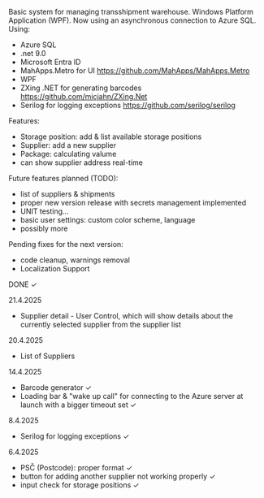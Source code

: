 Basic system for managing transshipment warehouse. Windows Platform Application (WPF). Now using an asynchronous connection to Azure SQL.
Using: 
  - Azure SQL
  - .net 9.0
  - Microsoft Entra ID
  - MahApps.Metro for UI https://github.com/MahApps/MahApps.Metro
  - WPF
  - ZXing .NET for generating barcodes https://github.com/micjahn/ZXing.Net
  - Serilog for logging exceptions https://github.com/serilog/serilog

Features:
  - Storage position: add & list available storage positions
  - Supplier: add a new supplier
  - Package: calculating valume
  - can show supplier address real-time
    
Future features planned (TODO):
  - list of suppliers & shipments
  - proper new version release with secrets management implemented 
  - UNIT testing...
  - basic user settings: custom color scheme, language
  - possibly more

Pending fixes for the next version: 
  - code cleanup, warnings removal
  - Localization Support
    
DONE ✓

21.4.2025
- Supplier detail - User Control, which will show details about the currently selected supplier from the supplier list 

20.4.2025
  - List of Suppliers 

14.4.2025
  - Barcode generator ✓
  - Loading bar & "wake up call" for connecting to the Azure server at launch with a bigger timeout set ✓

8.4.2025
  - Serilog for logging exceptions ✓

6.4.2025 
  - PSČ (Postcode): proper format ✓
  - button for adding another supplier not working properly ✓
  - input check for storage positions ✓
